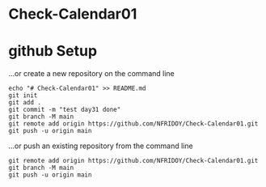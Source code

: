 # Check-Calendar01
# github Setup
…or create a new repository on the command line
~~~
echo "# Check-Calendar01" >> README.md
git init
git add .
git commit -m "test day31 done"
git branch -M main
git remote add origin https://github.com/NFRIDOY/Check-Calendar01.git
git push -u origin main
~~~

…or push an existing repository from the command line
~~~
git remote add origin https://github.com/NFRIDOY/Check-Calendar01.git
git branch -M main
git push -u origin main
~~~